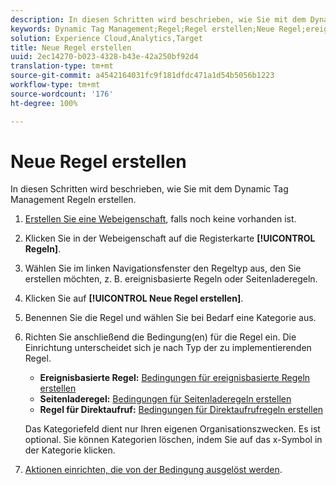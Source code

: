 ```yaml
---
description: In diesen Schritten wird beschrieben, wie Sie mit dem Dynamic Tag Management Regeln erstellen.
keywords: Dynamic Tag Management;Regel;Regel erstellen;Neue Regel;ereignisbasierte Regel;Seitenladeregel;Direktaufrufregel
solution: Experience Cloud,Analytics,Target
title: Neue Regel erstellen
uuid: 2ec14270-b023-4328-b43e-42a250bf92d4
translation-type: tm+mt
source-git-commit: a4542164031fc9f181dfdc471a1d54b5056b1223
workflow-type: tm+mt
source-wordcount: '176'
ht-degree: 100%

---
```



# Neue Regel erstellen

In diesen Schritten wird beschrieben, wie Sie mit dem Dynamic Tag Management Regeln erstellen.

1. [Erstellen Sie eine Webeigenschaft](/help/implement/other/dtm/t-create-web-property.md), falls noch keine vorhanden ist.
1. Klicken Sie in der Webeigenschaft auf die Registerkarte **[!UICONTROL Regeln]**.
1. Wählen Sie im linken Navigationsfenster den Regeltyp aus, den Sie erstellen möchten, z. B. ereignisbasierte Regeln oder Seitenladeregeln.
1. Klicken Sie auf **[!UICONTROL Neue Regel erstellen]**.
1. Benennen Sie die Regel und wählen Sie bei Bedarf eine Kategorie aus.
1. Richten Sie anschließend die Bedingung(en) für die Regel ein. Die Einrichtung unterscheidet sich je nach Typ der zu implementierenden Regel.

   * **Ereignisbasierte Regel:** [Bedingungen für ereignisbasierte Regeln erstellen](/help/implement/other/dtm/c-rules/t-rules-event-conditions.md)
   * **Seitenladeregel:** [Bedingungen für Seitenladeregeln erstellen](/help/implement/other/dtm/c-rules/t-rules-page-conditions.md)
   * **Regel für Direktaufruf:** [Bedingungen für Direktaufrufregeln erstellen](/help/implement/other/dtm/c-rules/t-rules-direct-conditions.md)

   Das Kategoriefeld dient nur Ihren eigenen Organisationszwecken. Es ist optional. Sie können Kategorien löschen, indem Sie auf das x-Symbol in der Kategorie klicken.
1. [Aktionen einrichten, die von der Bedingung ausgelöst werden](/help/implement/other/dtm/c-rules/t-rules-actions.md).

